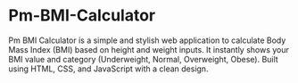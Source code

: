 # Pm-BMI-Calculator
Pm BMI Calculator is a simple and stylish web application to calculate Body Mass Index (BMI) based on height and weight inputs. It instantly shows your BMI value and category (Underweight, Normal, Overweight, Obese). Built using HTML, CSS, and JavaScript with a clean design.
